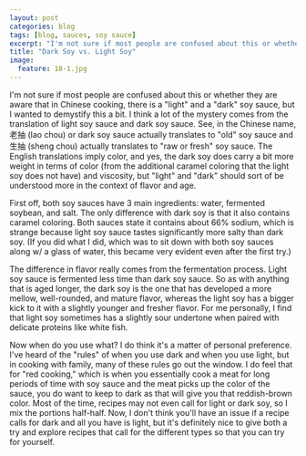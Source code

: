 ```yaml
---
layout: post
categories: blog
tags: [blog, sauces, soy sauce]
excerpt: "I'm not sure if most people are confused about this or whether they are aware that in Chinese cooking, there is a 'light' and a 'dark' soy sauce, but I wanted to demystify this a bit."
title: "Dark Soy vs. Light Soy"
image:
  feature: 18-1.jpg
---
```


I'm not sure if most people are confused about this or whether they are aware that in Chinese cooking, there is a "light" and a "dark" soy sauce, but I wanted to demystify this a bit.  I think a lot of the mystery comes from the translation of light soy sauce and dark soy sauce.  See, in the Chinese name, 老抽 (lao chou) or dark soy sauce actually translates to "old" soy sauce and 生抽 (sheng chou) actually translates to "raw or fresh" soy sauce.  The English translations imply color, and yes, the dark soy does carry a bit more weight in terms of color (from the additional caramel coloring that the light soy does not have) and viscosity, but "light" and "dark" should sort of be understood more in the context of flavor and age.

First off, both soy sauces have 3 main ingredients: water, fermented soybean, and salt.  The only difference with dark soy is that it also contains caramel coloring. Both sauces state it contains about 66% sodium, which is strange because light soy sauce tastes significantly more salty than dark soy.  (If you did what I did, which was to sit down with both soy sauces along w/ a glass of water, this became very evident even after the first try.)  

The difference in flavor really comes from the fermentation process.  Light soy sauce is fermented less time than dark soy sauce.  So as with anything that is aged longer, the dark soy is the one that has developed a more mellow, well-rounded, and mature flavor, whereas the light soy has a bigger kick to it with a slightly younger and fresher flavor.  For me personally, I find that light soy sometimes has a slightly sour undertone when paired with delicate proteins like white fish.

Now when do you use what?  I do think it's a matter of personal preference.  I've heard of the "rules" of when you use dark and when you use light, but in cooking with family, many of these rules go out the window.  I do feel that for "red cooking," which is when you essentially cook a meat for long periods of time with soy sauce and the meat picks up the color of the sauce, you do want to keep to dark as that will give you that reddish-brown color.  Most of the time, recipes may not even call for light or dark soy, so I mix the portions half-half.  Now, I don't think you'll have an issue if a recipe calls for dark and all you have is light, but it's definitely nice to give both a try and explore recipes that call for the different types so that you can try for yourself.